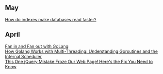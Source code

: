 ## May

[How do indexes make databases read faster?](https://www.youtube.com/watch?v=3G293is403I)  

## April

[Fan in and Fan out with GoLang](https://substack.com/inbox/post/162158291?r=4t6g8y&utm_campaign=post&utm_medium=web&showWelcomeOnShare=true&triedRedirect=true)   
[How Golang Works with Multi-Threading: Understanding Goroutines and the Internal Scheduler](https://iamwilliamkoller.medium.com/como-o-golang-trabalha-com-multi-threading-entenda-goroutines-e-o-scheduler-interno-03dae84b0752)   
[This One jQuery Mistake Froze Our Web Page! Here's the Fix You Need to Know](https://dev.to/niazbinsiraj/this-one-jquery-mistake-froze-our-web-page-heres-the-fix-you-need-to-know-4c8f)   
